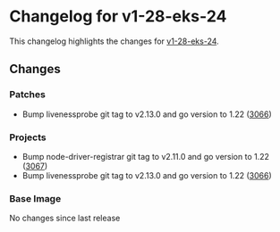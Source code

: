 # Changelog for v1-28-eks-24

This changelog highlights the changes for [v1-28-eks-24](https://github.com/aws/eks-distro/tree/v1-28-eks-24).

## Changes

### Patches
* Bump livenessprobe git tag to v2.13.0 and go version to 1.22 ([3066](https://github.com/aws/eks-distro/pull/3066))

### Projects
* Bump node-driver-registrar git tag to v2.11.0 and go version to 1.22 ([3067](https://github.com/aws/eks-distro/pull/3067))
* Bump livenessprobe git tag to v2.13.0 and go version to 1.22 ([3066](https://github.com/aws/eks-distro/pull/3066))

### Base Image
No changes since last release

